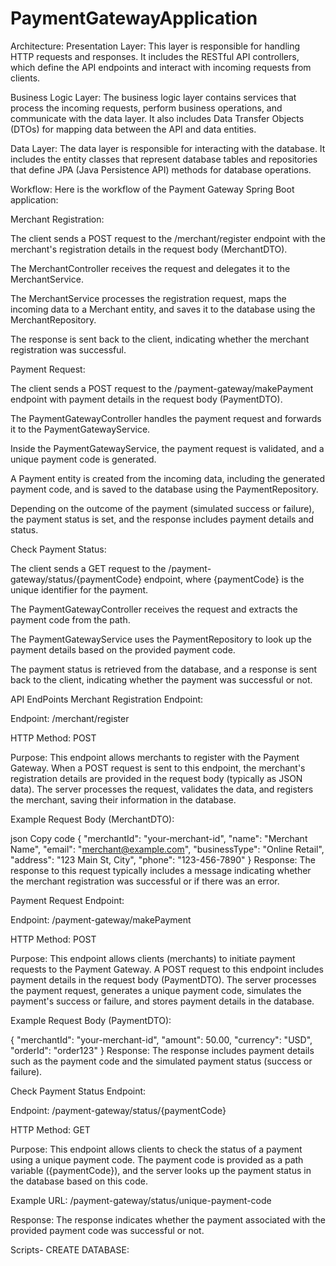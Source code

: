 # PaymentGatewayApplication
Architecture:
Presentation Layer: This layer is responsible for handling HTTP requests and responses. It includes the RESTful API controllers, which define the API endpoints and interact with incoming requests from clients.

Business Logic Layer: The business logic layer contains services that process the incoming requests, perform business operations, and communicate with the data layer. It also includes Data Transfer Objects (DTOs) for mapping data between the API and data entities.

Data Layer: The data layer is responsible for interacting with the database. It includes the entity classes that represent database tables and repositories that define JPA (Java Persistence API) methods for database operations.

Workflow:
Here is the workflow of the Payment Gateway Spring Boot application:

Merchant Registration:

The client sends a POST request to the /merchant/register endpoint with the merchant's registration details in the request body (MerchantDTO).

The MerchantController receives the request and delegates it to the MerchantService.

The MerchantService processes the registration request, maps the incoming data to a Merchant entity, and saves it to the database using the MerchantRepository.

The response is sent back to the client, indicating whether the merchant registration was successful.

Payment Request:

The client sends a POST request to the /payment-gateway/makePayment endpoint with payment details in the request body (PaymentDTO).

The PaymentGatewayController handles the payment request and forwards it to the PaymentGatewayService.

Inside the PaymentGatewayService, the payment request is validated, and a unique payment code is generated.

A Payment entity is created from the incoming data, including the generated payment code, and is saved to the database using the PaymentRepository.

Depending on the outcome of the payment (simulated success or failure), the payment status is set, and the response includes payment details and status.

Check Payment Status:

The client sends a GET request to the /payment-gateway/status/{paymentCode} endpoint, where {paymentCode} is the unique identifier for the payment.

The PaymentGatewayController receives the request and extracts the payment code from the path.

The PaymentGatewayService uses the PaymentRepository to look up the payment details based on the provided payment code.

The payment status is retrieved from the database, and a response is sent back to the client, indicating whether the payment was successful or not.

API EndPoints
Merchant Registration Endpoint:

Endpoint: /merchant/register

HTTP Method: POST

Purpose: This endpoint allows merchants to register with the Payment Gateway. When a POST request is sent to this endpoint, the merchant's registration details are provided in the request body (typically as JSON data). The server processes the request, validates the data, and registers the merchant, saving their information in the database.

Example Request Body (MerchantDTO):

json
Copy code
{
  "merchantId": "your-merchant-id",
  "name": "Merchant Name",
  "email": "merchant@example.com",
  "businessType": "Online Retail",
  "address": "123 Main St, City",
  "phone": "123-456-7890"
}
Response: The response to this request typically includes a message indicating whether the merchant registration was successful or if there was an error.

Payment Request Endpoint:

Endpoint: /payment-gateway/makePayment

HTTP Method: POST

Purpose: This endpoint allows clients (merchants) to initiate payment requests to the Payment Gateway. A POST request to this endpoint includes payment details in the request body (PaymentDTO). The server processes the payment request, generates a unique payment code, simulates the payment's success or failure, and stores payment details in the database.

Example Request Body (PaymentDTO):

{
  "merchantId": "your-merchant-id",
  "amount": 50.00,
  "currency": "USD",
  "orderId": "order123"
}
Response: The response includes payment details such as the payment code and the simulated payment status (success or failure).

Check Payment Status Endpoint:

Endpoint: /payment-gateway/status/{paymentCode}

HTTP Method: GET

Purpose: This endpoint allows clients to check the status of a payment using a unique payment code. The payment code is provided as a path variable ({paymentCode}), and the server looks up the payment status in the database based on this code.

Example URL: /payment-gateway/status/unique-payment-code

Response: The response indicates whether the payment associated with the provided payment code was successful or not.

Scripts-
CREATE DATABASE:


